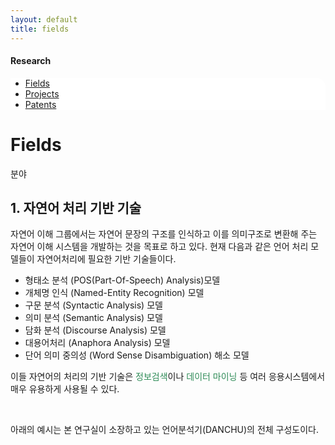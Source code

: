 ```yaml
---
layout: default
title: fields
---
```

<h4>Research</h4>
 <div class="linklink" style = "background-color:#ffffff;border-radius:0 15px">
          <ul class="posts-list">
            <li class="post-link">
                <a class="post-title" href="https://youngjoongko.github.io/Research/fields/">Fields </a>
            </li>
            <li class="post-link">
                <a class="post-title" href="https://youngjoongko.github.io/Research/projects/">Projects</a>
            </li>
            <li class="post-link">
                <a class="post-title" href="https://youngjoongko.github.io/Research/patents/">Patents</a>
            </li>
          </ul>
  </div>


<div class="post">
  <h1 class="pageTitle">Fields</h1>	
  <p class="meta">분야</p>
  <h2>1. 자연어 처리 기반 기술</h2>
  <p> 자연어 이해 그룹에서는 자연어 문장의 구조를 인식하고 이를 의미구조로 변환해 주는 자연어 이해 시스템을 개발하는 것을 목표로 하고 있다. 현재 다음과 같은 언어 처리 모델들이 자연어처리에 필요한 기반 기술들이다.</p>
  <ul>
		  <li>형태소 분석 (POS(Part-Of-Speech) Analysis)모델</li>
  		<li>개체명 인식 (Named-Entity Recognition) 모델</li>
  		<li>구문 분석 (Syntactic Analysis) 모델</li>
  		<li>의미 분석 (Semantic Analysis) 모델</li>
      <li>담화 분석 (Discourse Analysis) 모델</li>
      <li>대용어처리 (Anaphora Analysis) 모델</li>
      <li>단어 의미 중의성 (Word Sense Disambiguation) 해소 모델</li>
  </ul>
  <p>이들 자연어의 처리의 기반 기술은 <font color="seagreen">정보검색</font>이나 <font color="seagreen">데이터 마이닝</font> 등 여러 응용시스템에서 매우 유용하게 사용될 수 있다.</p>
  <br>
  <p>아래의 예시는 본 연구실이 소장하고 있는 언어분석기(DANCHU)의 전체 구성도이다.</p>
  
  

